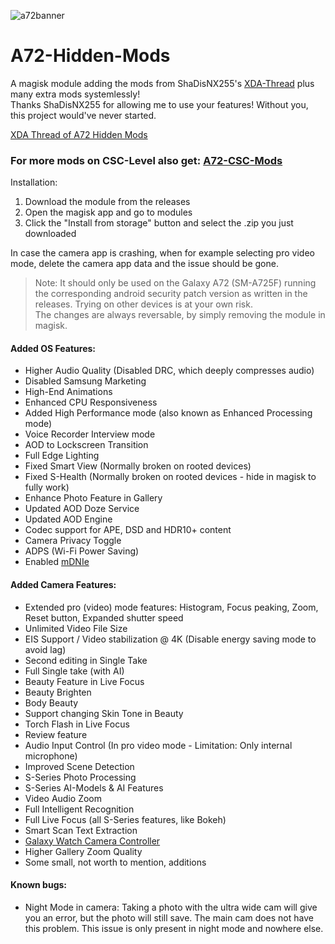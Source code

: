 ![a72banner](https://user-images.githubusercontent.com/35925402/131203435-a38477ea-4984-4994-be2b-3b317735251a.png)
# A72-Hidden-Mods
A magisk module adding the mods from ShaDisNX255's [XDA-Thread](https://forum.xda-developers.com/t/samsung-galaxy-a71-working-mods.4173295/) plus many extra mods systemlessly!<br/>
Thanks ShaDisNX255 for allowing me to use your features! Without you, this project would've never started.

[XDA Thread of A72 Hidden Mods](https://forum.xda-developers.com/t/magisk-module-a72-hidden-mods.4258825/)

### For more mods on CSC-Level also get: [A72-CSC-Mods](https://github.com/UltraHQ/A72-CSC-Mods)

Installation:
1. Download the module from the releases
2. Open the magisk app and go to modules
3. Click the "Install from storage" button and select the .zip you just downloaded 

In case the camera app is crashing, when for example selecting pro video mode, delete the camera app data and the issue should be gone.

> Note: It should only be used on the Galaxy A72 (SM-A725F) running the corresponding android security patch version as written in the releases. Trying on other devices is at your own risk.<br/>The changes are always reversable, by simply removing the module in magisk.

#### Added OS Features:
- Higher Audio Quality (Disabled DRC, which deeply compresses audio)
- Disabled Samsung Marketing
- High-End Animations
- Enhanced CPU Responsiveness
- Added High Performance mode (also known as Enhanced Processing mode)
- Voice Recorder Interview mode
- AOD to Lockscreen Transition
- Full Edge Lighting
- Fixed Smart View (Normally broken on rooted devices)
- Fixed S-Health (Normally broken on rooted devices - hide in magisk to fully work)
- Enhance Photo Feature in Gallery
- Updated AOD Doze Service
- Updated AOD Engine
- Codec support for APE, DSD and HDR10+ content
- Camera Privacy Toggle
- ADPS (Wi-Fi Power Saving)
- Enabled [mDNIe](https://www.samsung.com/global/galaxy/what-is/mdnie/)


#### Added Camera Features:
- Extended pro (video) mode features: Histogram, Focus peaking, Zoom, Reset button, Expanded shutter speed
- Unlimited Video File Size
- EIS Support / Video stabilization @ 4K (Disable energy saving mode to avoid lag)
- Second editing in Single Take
- Full Single take (with AI)
- Beauty Feature in Live Focus
- Beauty Brighten
- Body Beauty
- Support changing Skin Tone in Beauty
- Torch Flash in Live Focus
- Review feature
- Audio Input Control (In pro video mode - Limitation: Only internal microphone)
- Improved Scene Detection
- S-Series Photo Processing
- S-Series AI-Models & AI Features
- Video Audio Zoom
- Full Intelligent Recognition
- Full Live Focus (all S-Series features, like Bokeh)
- Smart Scan Text Extraction
- [Galaxy Watch Camera Controller](https://www.samsung.com/us/support/answer/ANS00084676/)
- Higher Gallery Zoom Quality
- Some small, not worth to mention, additions

#### Known bugs:
- Night Mode in camera: Taking a photo with the ultra wide cam will give you an error, but the photo will still save. The main cam does not have this problem. This issue is only present in night mode and nowhere else.
